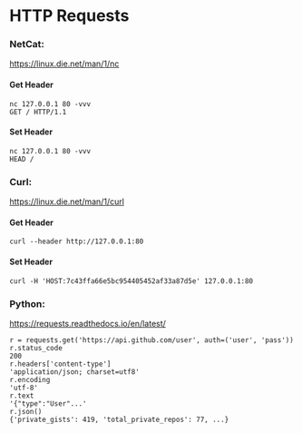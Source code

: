 # HTTP Requests
### NetCat:
https://linux.die.net/man/1/nc

#### Get Header
```
nc 127.0.0.1 80 -vvv
GET / HTTP/1.1
```

#### Set Header
```
nc 127.0.0.1 80 -vvv
HEAD / 
```

### Curl: 
https://linux.die.net/man/1/curl

#### Get Header
```
curl --header http://127.0.0.1:80
```

#### Set Header
```
curl -H 'HOST:7c43ffa66e5bc954405452af33a87d5e' 127.0.0.1:80
```


### Python: 
https://requests.readthedocs.io/en/latest/
```python3
r = requests.get('https://api.github.com/user', auth=('user', 'pass'))
r.status_code
200
r.headers['content-type']
'application/json; charset=utf8'
r.encoding
'utf-8'
r.text
'{"type":"User"...'
r.json()
{'private_gists': 419, 'total_private_repos': 77, ...}
```
